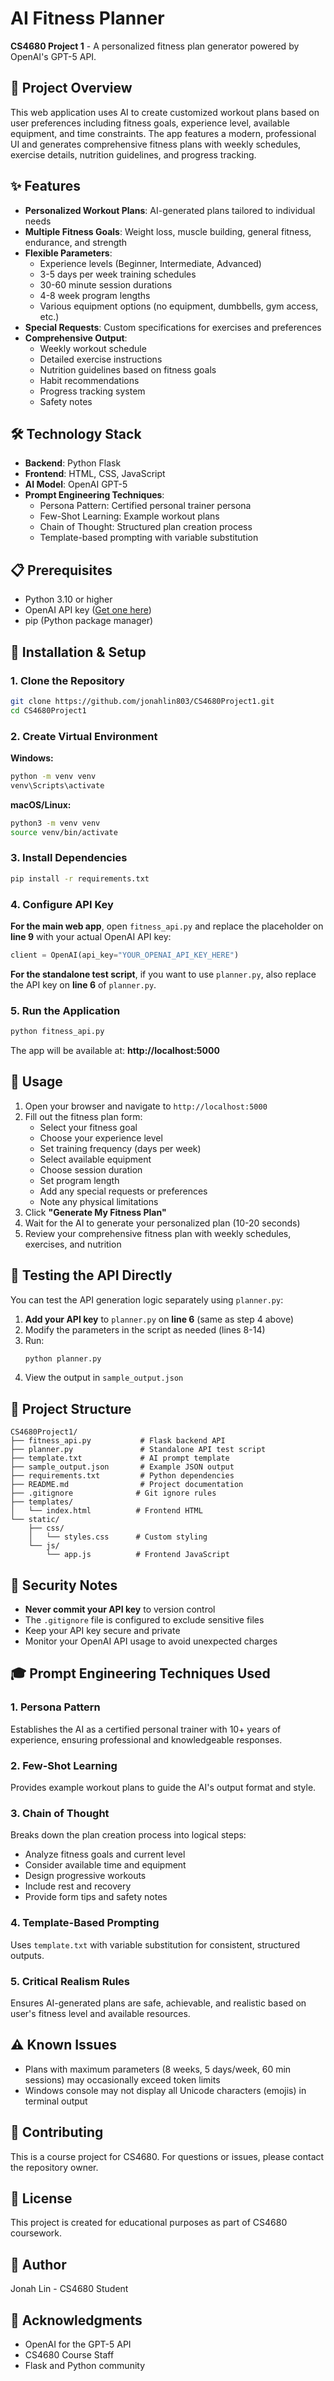 # AI Fitness Planner

**CS4680 Project 1** - A personalized fitness plan generator powered by OpenAI's GPT-5 API.

## 🎯 Project Overview

This web application uses AI to create customized workout plans based on user preferences including fitness goals, experience level, available equipment, and time constraints. The app features a modern, professional UI and generates comprehensive fitness plans with weekly schedules, exercise details, nutrition guidelines, and progress tracking.

## ✨ Features

- **Personalized Workout Plans**: AI-generated plans tailored to individual needs
- **Multiple Fitness Goals**: Weight loss, muscle building, general fitness, endurance, and strength
- **Flexible Parameters**: 
  - Experience levels (Beginner, Intermediate, Advanced)
  - 3-5 days per week training schedules
  - 30-60 minute session durations
  - 4-8 week program lengths
  - Various equipment options (no equipment, dumbbells, gym access, etc.)
- **Special Requests**: Custom specifications for exercises and preferences
- **Comprehensive Output**:
  - Weekly workout schedule
  - Detailed exercise instructions
  - Nutrition guidelines based on fitness goals
  - Habit recommendations
  - Progress tracking system
  - Safety notes

## 🛠️ Technology Stack

- **Backend**: Python Flask
- **Frontend**: HTML, CSS, JavaScript
- **AI Model**: OpenAI GPT-5
- **Prompt Engineering Techniques**:
  - Persona Pattern: Certified personal trainer persona
  - Few-Shot Learning: Example workout plans
  - Chain of Thought: Structured plan creation process
  - Template-based prompting with variable substitution

## 📋 Prerequisites

- Python 3.10 or higher
- OpenAI API key ([Get one here](https://platform.openai.com/api-keys))
- pip (Python package manager)

## 🚀 Installation & Setup

### 1. Clone the Repository

```bash
git clone https://github.com/jonahlin803/CS4680Project1.git
cd CS4680Project1
```

### 2. Create Virtual Environment

**Windows:**
```bash
python -m venv venv
venv\Scripts\activate
```

**macOS/Linux:**
```bash
python3 -m venv venv
source venv/bin/activate
```

### 3. Install Dependencies

```bash
pip install -r requirements.txt
```

### 4. Configure API Key

**For the main web app**, open `fitness_api.py` and replace the placeholder on **line 9** with your actual OpenAI API key:

```python
client = OpenAI(api_key="YOUR_OPENAI_API_KEY_HERE")
```

**For the standalone test script**, if you want to use `planner.py`, also replace the API key on **line 6** of `planner.py`.

### 5. Run the Application

```bash
python fitness_api.py
```

The app will be available at: **http://localhost:5000**

## 📖 Usage

1. Open your browser and navigate to `http://localhost:5000`
2. Fill out the fitness plan form:
   - Select your fitness goal
   - Choose your experience level
   - Set training frequency (days per week)
   - Select available equipment
   - Choose session duration
   - Set program length
   - Add any special requests or preferences
   - Note any physical limitations
3. Click **"Generate My Fitness Plan"**
4. Wait for the AI to generate your personalized plan (10-20 seconds)
5. Review your comprehensive fitness plan with weekly schedules, exercises, and nutrition

## 🧪 Testing the API Directly

You can test the API generation logic separately using `planner.py`:

1. **Add your API key** to `planner.py` on **line 6** (same as step 4 above)
2. Modify the parameters in the script as needed (lines 8-14)
3. Run:
   ```bash
   python planner.py
   ```
4. View the output in `sample_output.json`

## 📁 Project Structure

```
CS4680Project1/
├── fitness_api.py           # Flask backend API
├── planner.py               # Standalone API test script
├── template.txt             # AI prompt template
├── sample_output.json       # Example JSON output
├── requirements.txt         # Python dependencies
├── README.md                # Project documentation
├── .gitignore              # Git ignore rules
├── templates/
│   └── index.html          # Frontend HTML
└── static/
    ├── css/
    │   └── styles.css      # Custom styling
    └── js/
        └── app.js          # Frontend JavaScript
```

## 🔐 Security Notes

- **Never commit your API key** to version control
- The `.gitignore` file is configured to exclude sensitive files
- Keep your API key secure and private
- Monitor your OpenAI API usage to avoid unexpected charges

## 🎓 Prompt Engineering Techniques Used

### 1. Persona Pattern
Establishes the AI as a certified personal trainer with 10+ years of experience, ensuring professional and knowledgeable responses.

### 2. Few-Shot Learning
Provides example workout plans to guide the AI's output format and style.

### 3. Chain of Thought
Breaks down the plan creation process into logical steps:
- Analyze fitness goals and current level
- Consider available time and equipment
- Design progressive workouts
- Include rest and recovery
- Provide form tips and safety notes

### 4. Template-Based Prompting
Uses `template.txt` with variable substitution for consistent, structured outputs.

### 5. Critical Realism Rules
Ensures AI-generated plans are safe, achievable, and realistic based on user's fitness level and available resources.

## ⚠️ Known Issues

- Plans with maximum parameters (8 weeks, 5 days/week, 60 min sessions) may occasionally exceed token limits
- Windows console may not display all Unicode characters (emojis) in terminal output

## 🤝 Contributing

This is a course project for CS4680. For questions or issues, please contact the repository owner.

## 📄 License

This project is created for educational purposes as part of CS4680 coursework.

## 👤 Author

Jonah Lin - CS4680 Student

## 🙏 Acknowledgments

- OpenAI for the GPT-5 API
- CS4680 Course Staff
- Flask and Python community

